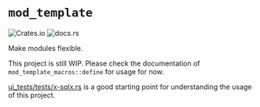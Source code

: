 # `mod_template`

![Crates.io](https://img.shields.io/crates/v/mod_template)
![docs.rs](https://img.shields.io/docsrs/mod_template)

Make modules flexible.

This project is still WIP. Please check the documentation of
`mod_template_macros::define` for usage for now.

[ui_tests/tests/x-sqlx.rs] is a good starting point for understanding the usage
of this project.

[ui_tests/tests/x-sqlx.rs]: https://github.com/umajho/mod_template/blob/main/ui_tests/tests/x-sqlx.rs
